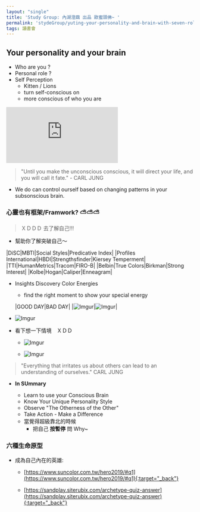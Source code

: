 ```yaml
---
layout: "single"
title: 'Study Group: 內湖澄鵡 出品 歐蜜頭佛~ '
permalink: 'stydeGroup/yuting-your-personality-and-brain-with-seven-roles'
tags: 讀書會
---
```



## Your personality and your brain 

- Who are you ? 
- Personal role ?
- Self Perception
   - Kitten / Lions
   - turn self-conscious on
   - more conscious of who you are 

<iframe src="https://www.youtube.com/embed/8pq_tCgDkT4" frameborder="0" allow="accelerometer; autoplay; encrypted-media; gyroscope; picture-in-picture" allowfullscreen></iframe>

> "Until you make the unconscious conscious, it will direct your life, and you will call it fate." - CARL JUNG

- We do can control ourself based on changing patterns in your subsonscious brain.

### 心靈也有框架/Framwork? :partly_sunny::partly_sunny::partly_sunny: 
> ＸＤＤＤ 去了解自己!!!

- 幫助你了解突破自己～

|DiSC|MBTI|Social Styles|Predicative Index|
|Profiles International|HBDI|Strengthsfinder|Kiersey Temperment|
|TTI|HumanMetrics|Tracom|FIRO-B|
|Belbin|True Colors|Birkman|Strong Interest|
|Kolbe|Hogan|Caliper|Enneagram|



- Insights Discovery Color Energies

   - find the right moment to show your special energy 

   |GOOD DAY|BAD DAY|
   |![Imgur](https://i.imgur.com/s88OJOP.jpg)|![Imgur](https://i.imgur.com/AO8ho2F.jpg)|


- ![Imgur](https://i.imgur.com/tkMG9ax.jpg)


- 看下想一下情境　ＸＤＤ

   - ![Imgur](https://i.imgur.com/JI8lUcZ.jpg)

   - ![Imgur](https://i.imgur.com/O0hDLV5.jpg)

> "Everything that irritates us about others can lead to an understanding of ourselves." CARL JUNG

- __In SUmmary__

   - Learn to use your Conscious Brain
   - Know Your Unique Personality Style
   - Observe "The Otherness of the Other"
   - Take Action - Make a Difference
   - 當覺得超級靠北的時候
      - 把自己 __按暫停__ 問 Why~

### 六種生命原型

- 成為自己內在的英雄:

   - [https://www.suncolor.com.tw/hero2019/#q1](https://www.suncolor.com.tw/hero2019/#q1){:target="_back"}

   - [https://sandplay.siterubix.com/archetype-quiz-answer](https://sandplay.siterubix.com/archetype-quiz-answer){:target="_back"}
